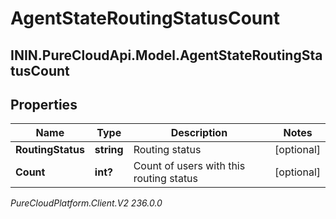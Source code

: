 # AgentStateRoutingStatusCount

## ININ.PureCloudApi.Model.AgentStateRoutingStatusCount

## Properties

|Name | Type | Description | Notes|
|------------ | ------------- | ------------- | -------------|
| **RoutingStatus** | **string** | Routing status | [optional] |
| **Count** | **int?** | Count of users with this routing status | [optional] |



_PureCloudPlatform.Client.V2 236.0.0_
